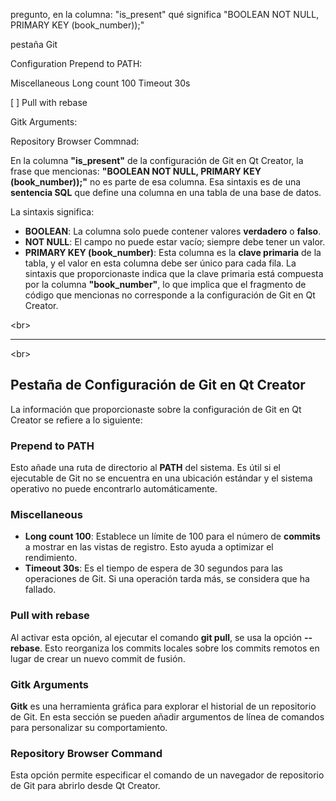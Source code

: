 pregunto, en la columna: "is_present" qué significa "BOOLEAN NOT NULL, PRIMARY KEY (book_number));"

pestaña Git

Configuration
Prepend to PATH:

Miscellaneous
Long count 100   Timeout 30s

[ ] Pull with rebase

Gitk
Arguments:

Repository Browser
Commnad: 



En la columna **"is\_present"** de la configuración de Git en Qt Creator, la frase que mencionas: **"BOOLEAN NOT NULL, PRIMARY KEY (book\_number));"** no es parte de esa columna. Esa sintaxis es de una **sentencia SQL** que define una columna en una tabla de una base de datos.

La sintaxis significa:

  * **BOOLEAN**: La columna solo puede contener valores **verdadero** o **falso**.
  * **NOT NULL**: El campo no puede estar vacío; siempre debe tener un valor.
  * **PRIMARY KEY (book\_number)**: Esta columna es la **clave primaria** de la tabla, y el valor en esta columna debe ser único para cada fila. La sintaxis que proporcionaste indica que la clave primaria está compuesta por la columna **"book\_number"**, lo que implica que el fragmento de código que mencionas no corresponde a la configuración de Git en Qt Creator.

\<br\>

-----

\<br\>

## Pestaña de Configuración de Git en Qt Creator

La información que proporcionaste sobre la configuración de Git en Qt Creator se refiere a lo siguiente:

### Prepend to PATH

Esto añade una ruta de directorio al **PATH** del sistema. Es útil si el ejecutable de Git no se encuentra en una ubicación estándar y el sistema operativo no puede encontrarlo automáticamente.

### Miscellaneous

  * **Long count 100**: Establece un límite de 100 para el número de **commits** a mostrar en las vistas de registro. Esto ayuda a optimizar el rendimiento.
  * **Timeout 30s**: Es el tiempo de espera de 30 segundos para las operaciones de Git. Si una operación tarda más, se considera que ha fallado.

### Pull with rebase

Al activar esta opción, al ejecutar el comando **git pull**, se usa la opción **--rebase**. Esto reorganiza los commits locales sobre los commits remotos en lugar de crear un nuevo commit de fusión.

### Gitk Arguments

**Gitk** es una herramienta gráfica para explorar el historial de un repositorio de Git. En esta sección se pueden añadir argumentos de línea de comandos para personalizar su comportamiento.

### Repository Browser Command

Esta opción permite especificar el comando de un navegador de repositorio de Git para abrirlo desde Qt Creator.
